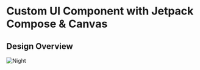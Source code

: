 # Custom UI Component with Jetpack Compose & Canvas

## Design Overview
![Night](https://user-images.githubusercontent.com/83513508/134738557-2559464d-8bb0-46de-95af-0493aa138b2d.gif)
